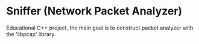 # Sniffer (Network Packet Analyzer)

Educational C++ project, the main goal is to construct packet analyzer with the 'libpcap' library.